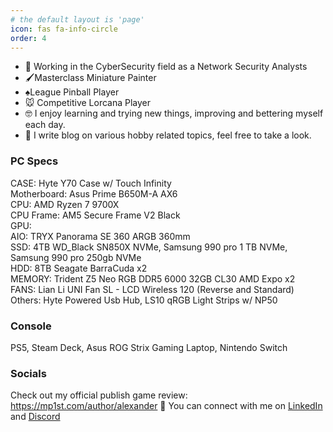 ```yaml
---
# the default layout is 'page'
icon: fas fa-info-circle
order: 4
---
```


- 🤖 Working in the CyberSecurity field as a Network Security Analysts 
- 🖌️Masterclass Miniature Painter
- ♠️League Pinball Player
- 🐭 Competitive Lorcana Player
- 🤓 I enjoy learning and trying new things, improving and bettering myself each day.
- 📝 I write blog on various hobby related topics, feel free to take a look.

### PC Specs
CASE: Hyte Y70 Case w/ Touch Infinity<br>
Motherboard: Asus Prime B650M-A AX6<br>
CPU: AMD Ryzen 7 9700X<br>
CPU Frame: AM5 Secure Frame V2 Black<br>
GPU:<br>
AIO: TRYX Panorama SE 360 ARGB 360mm<br>
SSD: 4TB WD_Black SN850X NVMe, Samsung 990 pro 1 TB NVMe, Samsung 990 pro 250gb NVMe<br>
HDD: 8TB Seagate BarraCuda x2<br>
MEMORY: Trident Z5 Neo RGB DDR5  6000 32GB CL30 AMD Expo x2<br>
FANS: Lian Li UNI Fan SL - LCD Wireless 120 (Reverse and Standard)<br>
Others: Hyte Powered Usb Hub, LS10 qRGB Light Strips w/ NP50

### Console
PS5, Steam Deck, Asus ROG Strix Gaming Laptop, Nintendo Switch

### Socials
Check out my official publish game review: https://mp1st.com/author/alexander
🤝 You can connect with me on <a href="https://www.linkedin.com/in/it-alex/" target="_blank" rel="noopener noreferrer">LinkedIn</a> and <a href="https://discordapp.com/users/219300292347297793" target="_blank" rel="noopener noreferrer">Discord</a>

